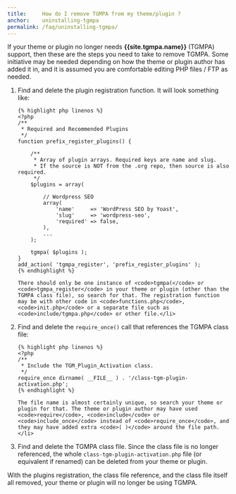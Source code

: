 ```yaml
---
title:     How do I remove TGMPA from my theme/plugin ?
anchor:    uninstalling-tgmpa
permalink: /faq/uninstalling-tgmpa/
---
```


If your theme or plugin no longer needs **{{site.tgmpa.name}}** (TGMPA) support, then these are the steps you need to take to remove TGMPA. Some initiative may be needed depending on how the theme or plugin author has added it in, and it is assumed you are comfortable editing PHP files / FTP as needed.

<ol>
<li>Find and delete the plugin registration function. It will look something like:

	{% highlight php linenos %}
	<?php
	/**
	 * Required and Recommended Plugins
	 */
	function prefix_register_plugins() {

		/**
		 * Array of plugin arrays. Required keys are name and slug.
		 * If the source is NOT from the .org repo, then source is also required.
		 */
		$plugins = array(

			// Wordpress SEO
			array(
				'name'     => 'WordPress SEO by Yoast',
				'slug'     => 'wordpress-seo',
				'required' => false,
			),
			...
		);

		tgmpa( $plugins );
	}
	add_action( 'tgmpa_register', 'prefix_register_plugins' );
	{% endhighlight %}

	There should only be one instance of <code>tgmpa(</code> or <code>tgmpa_register</code> in your theme or plugin (other than the TGMPA class file), so search for that. The registration function may be with other code in <code>functions.php</code>, <code>init.php</code> or a separate file such as <code>include/tgmpa.php</code> or other file.</li>
<li>Find and delete the <code>require_once()</code> call that references the TGMPA class file:

	{% highlight php linenos %}
	<?php
	/**
	 * Include the TGM_Plugin_Activation class.
	 */
	require_once dirname( __FILE__ ) . '/class-tgm-plugin-activation.php';
	{% endhighlight %}

	The file name is almost certainly unique, so search your theme or plugin for that. The theme or plugin author may have used <code>require</code>, <code>include</code> or <code>include_once</code> instead of <code>require_once</code>, and they may have added extra <code>( )</code> around the file path.</li>
<li>Find and delete the TGMPA class file. Since the class file is no longer referenced, the whole <code>class-tgm-plugin-activation.php</code> file (or equivalent if renamed) can be deleted from your theme or plugin.</li>
</ol>

With the plugins registration, the class file reference, and the class file itself all removed, your theme or plugin will no longer be using TGMPA.
